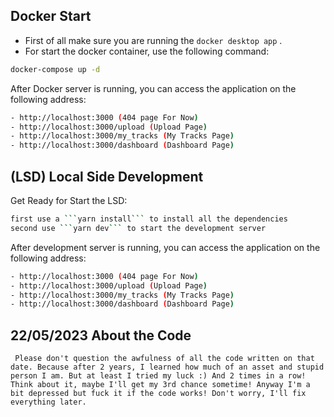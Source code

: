 ## Docker Start
- First of all make sure you are running the ```docker desktop app``` .
- For start the docker container, use the following command:
```bash
docker-compose up -d
```
After Docker server is running, you can access the application on the following address: 
```bash
- http://localhost:3000 (404 page For Now)
- http://localhost:3000/upload (Upload Page)
- http://localhost:3000/my_tracks (My Tracks Page)
- http://localhost:3000/dashboard (Dashboard Page)
```

## (LSD) Local Side Development 

Get Ready for Start the LSD:
```bash
first use a ```yarn install``` to install all the dependencies
second use ```yarn dev``` to start the development server
```

After development server is running, you can access the application on the following address: 
```bash
- http://localhost:3000 (404 page For Now)
- http://localhost:3000/upload (Upload Page)
- http://localhost:3000/my_tracks (My Tracks Page)
- http://localhost:3000/dashboard (Dashboard Page)
```

## 22/05/2023 About the Code 
 ``` Please don't question the awfulness of all the code written on that date. Because after 2 years, I learned how much of an asset and stupid person I am. But at least I tried my luck :) And 2 times in a row! Think about it, maybe I'll get my 3rd chance sometime! Anyway I'm a bit depressed but fuck it if the code works! Don't worry, I'll fix everything later.```